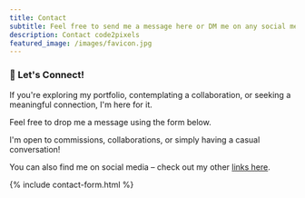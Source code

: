 ```yaml
---
title: Contact
subtitle: Feel free to send me a message here or DM me on any social media.
description: Contact code2pixels
featured_image: /images/favicon.jpg
---
```


### 👋 Let's Connect!

If you're exploring my portfolio, contemplating a collaboration, or seeking a meaningful connection, I'm here for it.

Feel free to drop me a message using the form below.

I'm open to commissions, collaborations, or simply having a casual conversation!

You can also find me on social media – check out my other <a href="/links">links here</a>. 

{% include contact-form.html %}
